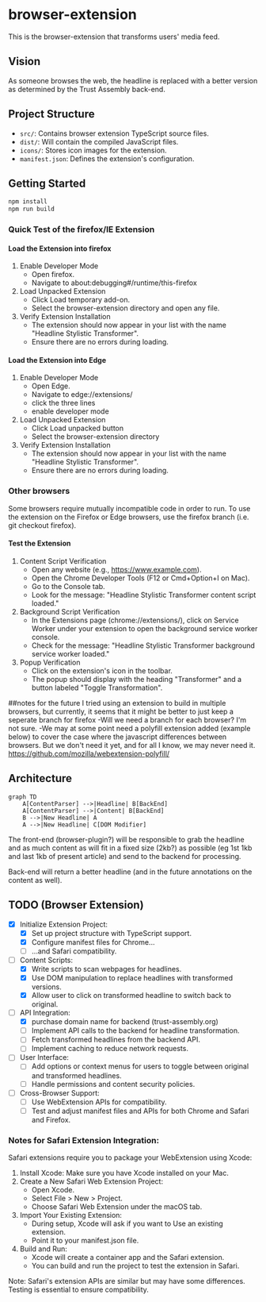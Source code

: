# browser-extension

This is the browser-extension that transforms users' media feed.

## Vision

As someone browses the web, the headline is replaced with a better version as
determined by the Trust Assembly back-end.

## Project Structure

* `src/`: Contains browser extension TypeScript source files.
* `dist/`: Will contain the compiled JavaScript files.
* `icons/`: Stores icon images for the extension.
* `manifest.json`: Defines the extension's configuration.

## Getting Started

```bash
npm install
npm run build
```

### Quick Test of the firefox/IE Extension

#### Load the Extension into firefox

1. Enable Developer Mode
    * Open firefox.
    * Navigate to about:debugging#/runtime/this-firefox
2. Load Unpacked Extension
    * Click Load temporary add-on.
    * Select the browser-extension directory and open any file.
3. Verify Extension Installation
    * The extension should now appear in your list with the name "Headline Stylistic Transformer".
    * Ensure there are no errors during loading.
	
#### Load the Extension into Edge

1. Enable Developer Mode
    * Open Edge.
    * Navigate to edge://extensions/
	* click the three lines
	* enable developer mode
2. Load Unpacked Extension
    * Click Load unpacked button
    * Select the browser-extension directory
3. Verify Extension Installation
    * The extension should now appear in your list with the name "Headline Stylistic Transformer".
    * Ensure there are no errors during loading.
  
### Other browsers

Some browsers require mutually incompatible code in order to run.  To use the extension on the Firefox or Edge browsers, use the firefox branch (i.e. git checkout firefox).


#### Test the Extension

1. Content Script Verification
    * Open any website (e.g., https://www.example.com).
    * Open the Chrome Developer Tools (F12 or Cmd+Option+I on Mac).
    * Go to the Console tab.
    * Look for the message: "Headline Stylistic Transformer content script loaded."
2. Background Script Verification
    * In the Extensions page (chrome://extensions/), click on Service Worker under your extension to open the background service worker console.
    * Check for the message: "Headline Stylistic Transformer background service worker loaded."
3. Popup Verification
    * Click on the extension's icon in the toolbar.
    * The popup should display with the heading "Transformer" and a button labeled "Toggle Transformation".

##notes for the future
I tried using an extension to build in multiple browsers, but currently, it seems that it might be better to just keep a seperate branch for firefox
-Will we need a branch for each browser?  I'm not sure.
-We may at some point need a polyfill extension added (example below) to cover the case where the javascript differences between browsers. But we don't 
need it yet, and for all I know, we may never need it.
	https://github.com/mozilla/webextension-polyfill/


## Architecture

```mermaid
graph TD
    A[ContentParser] -->|Headline| B[BackEnd]
    A[ContentParser] -->|Content| B[BackEnd]
    B -->|New Headline| A
    A -->|New Headline| C[DOM Modifier]
```

The front-end (browser-plugin?) will be responsible to grab the headline and as
much content as will fit in a fixed size (2kb?) as possible (eg 1st 1kb and last
1kb of present article) and send to the backend for processing.

Back-end will return a better headline (and in the future annotations on the content as well).

## TODO (Browser Extension)

* [X] Initialize Extension Project:
    * [X] Set up project structure with TypeScript support.
    * [X] Configure manifest files for Chrome...
    * [ ] ...and Safari compatibility.
* [ ] Content Scripts:
    * [X] Write scripts to scan webpages for headlines.
    * [X] Use DOM manipulation to replace headlines with transformed versions.
    * [X] Allow user to click on transformed headline to switch back to original.
* [ ] API Integration:
    * [X] purchase domain name for backend (trust-assembly.org)
    * [ ] Implement API calls to the backend for headline transformation.
    * [ ] Fetch transformed headlines from the backend API.
    * [ ] Implement caching to reduce network requests.
* [ ] User Interface:
    * [ ] Add options or context menus for users to toggle between original and transformed headlines.
    * [ ] Handle permissions and content security policies.
* [ ] Cross-Browser Support:
    * [ ] Use WebExtension APIs for compatibility.
    * [ ] Test and adjust manifest files and APIs for both Chrome and Safari and Firefox.

### Notes for Safari Extension Integration:

Safari extensions require you to package your WebExtension using Xcode:

1. Install Xcode: Make sure you have Xcode installed on your Mac.
2. Create a New Safari Web Extension Project:
    * Open Xcode.
    * Select File > New > Project.
    * Choose Safari Web Extension under the macOS tab.
3. Import Your Existing Extension:
    * During setup, Xcode will ask if you want to Use an existing extension.
    * Point it to your manifest.json file.
4. Build and Run:
    * Xcode will create a container app and the Safari extension.
    * You can build and run the project to test the extension in Safari.

Note: Safari's extension APIs are similar but may have some differences. Testing is essential to ensure compatibility.
